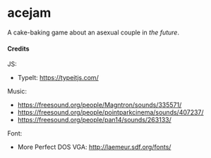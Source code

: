 # acejam
A cake-baking game about an asexual couple in _the future_.

#### Credits
JS: 

- TypeIt: https://typeitjs.com/

Music:

- https://freesound.org/people/Magntron/sounds/335571/
- https://freesound.org/people/pointparkcinema/sounds/407237/
- https://freesound.org/people/pan14/sounds/263133/

Font:
- More Perfect DOS VGA: http://laemeur.sdf.org/fonts/
